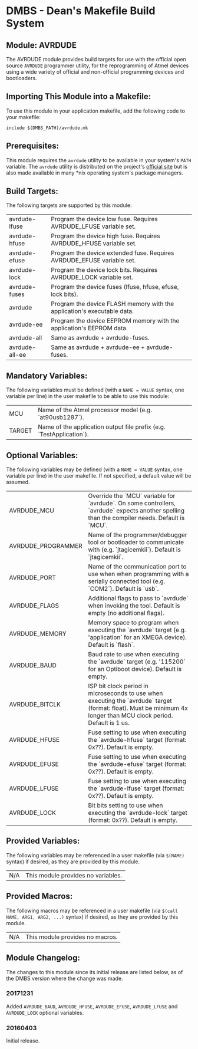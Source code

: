 DMBS - Dean's Makefile Build System
===================================


Module: AVRDUDE
-----------------

The AVRDUDE module provides build targets for use with the official
open source `AVRDUDE` programmer utility, for the reprogramming of Atmel devices
using a wide variety of official and non-official programming devices and
bootloaders.

## Importing This Module into a Makefile:

To use this module in your application makefile, add the following code to your
makefile:

    include $(DMBS_PATH)/avrdude.mk

## Prerequisites:

This module requires the `avrdude` utility to be available in your
system's `PATH` variable. The `avrdude` utility is distributed on the project's
[official site](https://savannah.nongnu.org/projects/avrdude) but is also
made available in many *nix operating system's package managers.

## Build Targets:

The following targets are supported by this module:

<table>
 <tbody>
   <tr>
    <td>avrdude-lfuse</td>
    <td>Program the device low fuse. Requires AVRDUDE_LFUSE variable set.</td>
   </tr>
   <tr>
    <td>avrdude-hfuse</td>
    <td>Program the device high fuse. Requires AVRDUDE_HFUSE variable set.</td>
   </tr>
   <tr>
    <td>avrdude-efuse</td>
    <td>Program the device extended fuse. Requires AVRDUDE_EFUSE variable set.</td>
   </tr>
   <tr>
    <td>avrdude-lock</td>
    <td>Program the device lock bits. Requires AVRDUDE_LOCK variable set.</td>
   </tr>
   <tr>
    <td>avrdude-fuses</td>
    <td>Program the device fuses (lfuse, hfuse, efuse, lock bits).</td>
   </tr>
   <tr>
    <td>avrdude</td>
    <td>Program the device FLASH memory with the application's executable data.</td>
   </tr>
   <tr>
    <td>avrdude-ee</td>
    <td>Program the device EEPROM memory with the application's EEPROM data.</td>
   </tr>
   <tr>
    <td>avrdude-all</td>
    <td>Same as avrdude + avrdude-fuses.</td>
   </tr>
   <tr>
    <td>avrdude-all-ee</td>
    <td>Same as avrdude + avrdude-ee + avrdude-fuses.</td>
   </tr>
 </tbody>
</table>

## Mandatory Variables:

The following variables must be defined (with a `NAME = VALUE` syntax, one
variable per line) in the user makefile to be able to use this module:

<table>
 <tbody>
   <tr>
    <td>MCU</td>
    <td>Name of the Atmel processor model (e.g. `at90usb1287`).</td>
   </tr>
   <tr>
    <td>TARGET</td>
    <td>Name of the application output file prefix (e.g. `TestApplication`).</td>
   </tr>
 </tbody>
</table>

## Optional Variables:

The following variables may be defined (with a `NAME = VALUE` syntax, one
variable per line) in the user makefile. If not specified, a default value will
be assumed.

<table>
 <tbody>
   <tr>
    <td>AVRDUDE_MCU</td>
    <td>Override the `MCU` variable for `avrdude`. On some controllers, `avrdude` expects another spelling than the compiler needs. Default is `MCU`.</td>
   </tr>
   <tr>
    <td>AVRDUDE_PROGRAMMER</td>
    <td>Name of the programmer/debugger tool or bootloader to communicate with (e.g. `jtagicemkii`). Default is `jtagicemkii`.</td>
   </tr>
   <tr>
    <td>AVRDUDE_PORT</td>
    <td>Name of the communication port to use when when programming with a serially connected tool (e.g. `COM2`). Default is `usb`.</td>
   </tr>
   <tr>
    <td>AVRDUDE_FLAGS</td>
    <td>Additional flags to pass to `avrdude` when invoking the tool. Default is empty (no additional flags).</td>
   </tr>
   <tr>
    <td>AVRDUDE_MEMORY</td>
    <td>Memory space to program when executing the `avrdude` target (e.g. 'application` for an XMEGA device). Default is `flash`.</td>
   </tr>
   <tr>
    <td>AVRDUDE_BAUD</td>
    <td>Baud rate to use when executing the `avrdude` target (e.g. '115200` for an Optiboot device). Default is empty.</td>
   </tr>
   <tr>
    <td>AVRDUDE_BITCLK</td>
    <td>ISP bit clock period in microseconds to use when executing the `avrdude` target (format: float). Must be minimum 4x longer than MCU clock period. Default is 1 us.</td>
   </tr>
   <tr>
    <td>AVRDUDE_HFUSE</td>
    <td>Fuse setting to use when executing the `avrdude-hfuse` target (format: 0x??). Default is empty.</td>
   </tr>
   <tr>
    <td>AVRDUDE_EFUSE</td>
    <td>Fuse setting to use when executing the `avrdude-efuse` target (format: 0x??). Default is empty.</td>
   </tr>
   <tr>
    <td>AVRDUDE_LFUSE</td>
    <td>Fuse setting to use when executing the `avrdude-lfuse` target (format: 0x??). Default is empty.</td>
   </tr>
   <tr>
    <td>AVRDUDE_LOCK</td>
    <td>Bit bits setting to use when executing the `avrdude-lock` target (format: 0x??). Default is empty.</td>
   </tr>
 </tbody>
</table>

## Provided Variables:

The following variables may be referenced in a user makefile (via `$(NAME)`
syntax) if desired, as they are provided by this module.

<table>
 <tbody>
   <tr>
    <td>N/A</td>
    <td>This module provides no variables.</td>
   </tr>
 </tbody>
</table>

## Provided Macros:

The following macros may be referenced in a user makefile (via
`$(call NAME, ARG1, ARG2, ...)` syntax) if desired, as they are provided by
this module.

<table>
 <tbody>
   <tr>
    <td>N/A</td>
    <td>This module provides no macros.</td>
   </tr>
 </tbody>
</table>

## Module Changelog:

The changes to this module since its initial release are listed below, as of the
DMBS version where the change was made.

### 20171231
Added `AVRDUDE_BAUD`, `AVRDUDE_HFUSE`, `AVRDUDE_EFUSE`, `AVRDUDE_LFUSE` and
`AVRDUDE_LOCK` optional variables.

### 20160403
Initial release.
